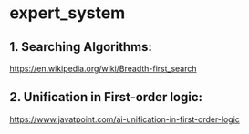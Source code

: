 # expert_system

## 1. Searching Algorithms:
https://en.wikipedia.org/wiki/Breadth-first_search

## 2. Unification in First-order logic:
https://www.javatpoint.com/ai-unification-in-first-order-logic
